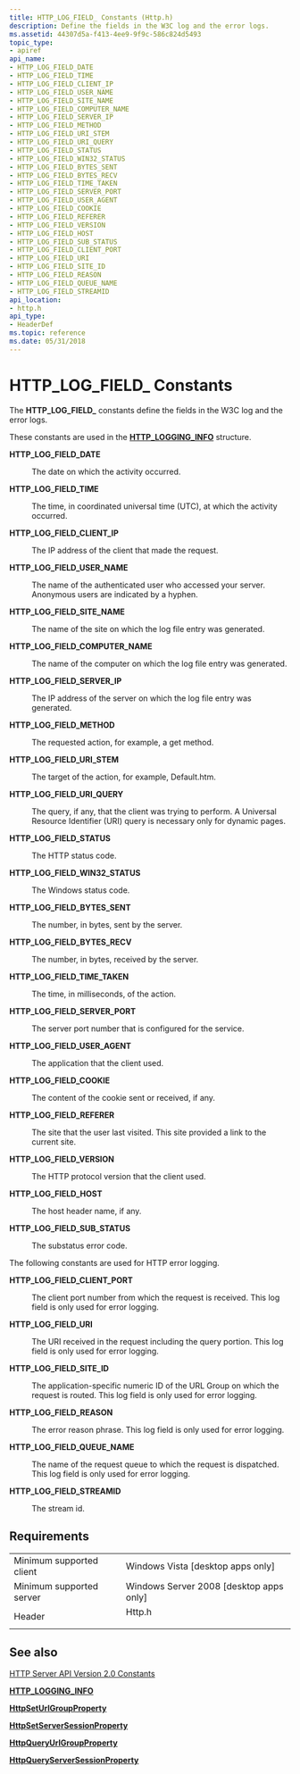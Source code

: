 ```yaml
---
title: HTTP_LOG_FIELD_ Constants (Http.h)
description: Define the fields in the W3C log and the error logs.
ms.assetid: 44307d5a-f413-4ee9-9f9c-586c824d5493
topic_type:
- apiref
api_name:
- HTTP_LOG_FIELD_DATE
- HTTP_LOG_FIELD_TIME
- HTTP_LOG_FIELD_CLIENT_IP
- HTTP_LOG_FIELD_USER_NAME
- HTTP_LOG_FIELD_SITE_NAME
- HTTP_LOG_FIELD_COMPUTER_NAME
- HTTP_LOG_FIELD_SERVER_IP
- HTTP_LOG_FIELD_METHOD
- HTTP_LOG_FIELD_URI_STEM
- HTTP_LOG_FIELD_URI_QUERY
- HTTP_LOG_FIELD_STATUS
- HTTP_LOG_FIELD_WIN32_STATUS
- HTTP_LOG_FIELD_BYTES_SENT
- HTTP_LOG_FIELD_BYTES_RECV
- HTTP_LOG_FIELD_TIME_TAKEN
- HTTP_LOG_FIELD_SERVER_PORT
- HTTP_LOG_FIELD_USER_AGENT
- HTTP_LOG_FIELD_COOKIE
- HTTP_LOG_FIELD_REFERER
- HTTP_LOG_FIELD_VERSION
- HTTP_LOG_FIELD_HOST
- HTTP_LOG_FIELD_SUB_STATUS
- HTTP_LOG_FIELD_CLIENT_PORT
- HTTP_LOG_FIELD_URI
- HTTP_LOG_FIELD_SITE_ID
- HTTP_LOG_FIELD_REASON
- HTTP_LOG_FIELD_QUEUE_NAME
- HTTP_LOG_FIELD_STREAMID
api_location:
- http.h
api_type:
- HeaderDef
ms.topic: reference
ms.date: 05/31/2018
---
```


# HTTP\_LOG\_FIELD\_ Constants

The **HTTP\_LOG\_FIELD\_** constants define the fields in the W3C log and the error logs.

These constants are used in the [**HTTP\_LOGGING\_INFO**](/windows/desktop/api/Http/ns-http-http_logging_info) structure.

<dl> <dt>

<span id="HTTP_LOG_FIELD_DATE"></span><span id="http_log_field_date"></span>**HTTP\_LOG\_FIELD\_DATE**
</dt> <dd> <dl> <dt>



The date on which the activity occurred.


</dt> </dl> </dd> <dt>

<span id="HTTP_LOG_FIELD_TIME"></span><span id="http_log_field_time"></span>**HTTP\_LOG\_FIELD\_TIME**
</dt> <dd> <dl> <dt>



The time, in coordinated universal time (UTC), at which the activity occurred.


</dt> </dl> </dd> <dt>

<span id="HTTP_LOG_FIELD_CLIENT_IP"></span><span id="http_log_field_client_ip"></span>**HTTP\_LOG\_FIELD\_CLIENT\_IP**
</dt> <dd> <dl> <dt>



The IP address of the client that made the request.


</dt> </dl> </dd> <dt>

<span id="HTTP_LOG_FIELD_USER_NAME"></span><span id="http_log_field_user_name"></span>**HTTP\_LOG\_FIELD\_USER\_NAME**
</dt> <dd> <dl> <dt>



The name of the authenticated user who accessed your server. Anonymous users are indicated by a hyphen.


</dt> </dl> </dd> <dt>

<span id="HTTP_LOG_FIELD_SITE_NAME"></span><span id="http_log_field_site_name"></span>**HTTP\_LOG\_FIELD\_SITE\_NAME**
</dt> <dd> <dl> <dt>



The name of the site on which the log file entry was generated.


</dt> </dl> </dd> <dt>

<span id="_HTTP_LOG_FIELD_COMPUTER_NAME"></span><span id="_http_log_field_computer_name"></span> **HTTP\_LOG\_FIELD\_COMPUTER\_NAME**
</dt> <dd> <dl> <dt>



The name of the computer on which the log file entry was generated.


</dt> </dl> </dd> <dt>

<span id="HTTP_LOG_FIELD_SERVER_IP"></span><span id="http_log_field_server_ip"></span>**HTTP\_LOG\_FIELD\_SERVER\_IP**
</dt> <dd> <dl> <dt>



The IP address of the server on which the log file entry was generated.


</dt> </dl> </dd> <dt>

<span id="HTTP_LOG_FIELD_METHOD"></span><span id="http_log_field_method"></span>**HTTP\_LOG\_FIELD\_METHOD**
</dt> <dd> <dl> <dt>



The requested action, for example, a get method.


</dt> </dl> </dd> <dt>

<span id="_HTTP_LOG_FIELD_URI_STEM"></span><span id="_http_log_field_uri_stem"></span> **HTTP\_LOG\_FIELD\_URI\_STEM**
</dt> <dd> <dl> <dt>



The target of the action, for example, Default.htm.


</dt> </dl> </dd> <dt>

<span id="HTTP_LOG_FIELD_URI_QUERY"></span><span id="http_log_field_uri_query"></span>**HTTP\_LOG\_FIELD\_URI\_QUERY**
</dt> <dd> <dl> <dt>



The query, if any, that the client was trying to perform. A Universal Resource Identifier (URI) query is necessary only for dynamic pages.


</dt> </dl> </dd> <dt>

<span id="HTTP_LOG_FIELD_STATUS"></span><span id="http_log_field_status"></span>**HTTP\_LOG\_FIELD\_STATUS**
</dt> <dd> <dl> <dt>



The HTTP status code.


</dt> </dl> </dd> <dt>

<span id="HTTP_LOG_FIELD_WIN32_STATUS"></span><span id="http_log_field_win32_status"></span>**HTTP\_LOG\_FIELD\_WIN32\_STATUS**
</dt> <dd> <dl> <dt>



The Windows status code.


</dt> </dl> </dd> <dt>

<span id="HTTP_LOG_FIELD_BYTES_SENT"></span><span id="http_log_field_bytes_sent"></span>**HTTP\_LOG\_FIELD\_BYTES\_SENT**
</dt> <dd> <dl> <dt>



The number, in bytes, sent by the server.


</dt> </dl> </dd> <dt>

<span id="HTTP_LOG_FIELD_BYTES_RECV"></span><span id="http_log_field_bytes_recv"></span>**HTTP\_LOG\_FIELD\_BYTES\_RECV**
</dt> <dd> <dl> <dt>



The number, in bytes, received by the server.


</dt> </dl> </dd> <dt>

<span id="HTTP_LOG_FIELD_TIME_TAKEN"></span><span id="http_log_field_time_taken"></span>**HTTP\_LOG\_FIELD\_TIME\_TAKEN**
</dt> <dd> <dl> <dt>



The time, in milliseconds, of the action.


</dt> </dl> </dd> <dt>

<span id="HTTP_LOG_FIELD_SERVER_PORT"></span><span id="http_log_field_server_port"></span>**HTTP\_LOG\_FIELD\_SERVER\_PORT**
</dt> <dd> <dl> <dt>



The server port number that is configured for the service.


</dt> </dl> </dd> <dt>

<span id="_HTTP_LOG_FIELD_USER_AGENT"></span><span id="_http_log_field_user_agent"></span> **HTTP\_LOG\_FIELD\_USER\_AGENT**
</dt> <dd> <dl> <dt>



The application that the client used.


</dt> </dl> </dd> <dt>

<span id="HTTP_LOG_FIELD_COOKIE"></span><span id="http_log_field_cookie"></span>**HTTP\_LOG\_FIELD\_COOKIE**
</dt> <dd> <dl> <dt>



The content of the cookie sent or received, if any.


</dt> </dl> </dd> <dt>

<span id="HTTP_LOG_FIELD_REFERER"></span><span id="http_log_field_referer"></span>**HTTP\_LOG\_FIELD\_REFERER**
</dt> <dd> <dl> <dt>



The site that the user last visited. This site provided a link to the current site.


</dt> </dl> </dd> <dt>

<span id="HTTP_LOG_FIELD_VERSION"></span><span id="http_log_field_version"></span>**HTTP\_LOG\_FIELD\_VERSION**
</dt> <dd> <dl> <dt>



The HTTP protocol version that the client used.


</dt> </dl> </dd> <dt>

<span id="HTTP_LOG_FIELD_HOST"></span><span id="http_log_field_host"></span>**HTTP\_LOG\_FIELD\_HOST**
</dt> <dd> <dl> <dt>



The host header name, if any.


</dt> </dl> </dd> <dt>

<span id="HTTP_LOG_FIELD_SUB_STATUS"></span><span id="http_log_field_sub_status"></span>**HTTP\_LOG\_FIELD\_SUB\_STATUS**
</dt> <dd> <dl> <dt>



The substatus error code.


</dt> </dl> </dd> </dl>

The following constants are used for HTTP error logging.

<dl> <dt>

<span id="HTTP_LOG_FIELD_CLIENT_PORT"></span><span id="http_log_field_client_port"></span>**HTTP\_LOG\_FIELD\_CLIENT\_PORT**
</dt> <dd> <dl> <dt>



The client port number from which the request is received. This log field is only used for error logging.


</dt> </dl> </dd> <dt>

<span id="HTTP_LOG_FIELD_URI"></span><span id="http_log_field_uri"></span>**HTTP\_LOG\_FIELD\_URI**
</dt> <dd> <dl> <dt>



The URI received in the request including the query portion. This log field is only used for error logging.


</dt> </dl> </dd> <dt>

<span id="HTTP_LOG_FIELD_SITE_ID"></span><span id="http_log_field_site_id"></span>**HTTP\_LOG\_FIELD\_SITE\_ID**
</dt> <dd> <dl> <dt>



The application-specific numeric ID of the URL Group on which the request is routed. This log field is only used for error logging.


</dt> </dl> </dd> <dt>

<span id="HTTP_LOG_FIELD_REASON"></span><span id="http_log_field_reason"></span>**HTTP\_LOG\_FIELD\_REASON**
</dt> <dd> <dl> <dt>



The error reason phrase. This log field is only used for error logging.


</dt> </dl> </dd> <dt>

<span id="HTTP_LOG_FIELD_QUEUE_NAME"></span><span id="http_log_field_queue_name"></span>**HTTP\_LOG\_FIELD\_QUEUE\_NAME**
</dt> <dd> <dl> <dt>



The name of the request queue to which the request is dispatched. This log field is only used for error logging.


</dt> </dl> </dd> <dt>

<span id="HTTP_LOG_FIELD_STREAMID"></span><span id="http_log_field_streamid"></span>**HTTP\_LOG\_FIELD\_STREAMID**
</dt> <dd> <dl> <dt>



The stream id.


</dt> </dl> </dd> </dl>

## Requirements



|                                     |                                                                                   |
|-------------------------------------|-----------------------------------------------------------------------------------|
| Minimum supported client<br/> | Windows Vista \[desktop apps only\]<br/>                                    |
| Minimum supported server<br/> | Windows Server 2008 \[desktop apps only\]<br/>                              |
| Header<br/>                   | <dl> <dt>Http.h</dt> </dl> |



## See also

<dl> <dt>

[HTTP Server API Version 2.0 Constants](http-server-api-version-2-0-constants.md)
</dt> <dt>

[**HTTP\_LOGGING\_INFO**](/windows/desktop/api/Http/ns-http-http_logging_info)
</dt> <dt>

[**HttpSetUrlGroupProperty**](/windows/desktop/api/Http/nf-http-httpseturlgroupproperty)
</dt> <dt>

[**HttpSetServerSessionProperty**](/windows/desktop/api/Http/nf-http-httpsetserversessionproperty)
</dt> <dt>

[**HttpQueryUrlGroupProperty**](/windows/desktop/api/Http/nf-http-httpqueryurlgroupproperty)
</dt> <dt>

[**HttpQueryServerSessionProperty**](/windows/desktop/api/Http/nf-http-httpqueryserversessionproperty)
</dt> </dl>

 

 





